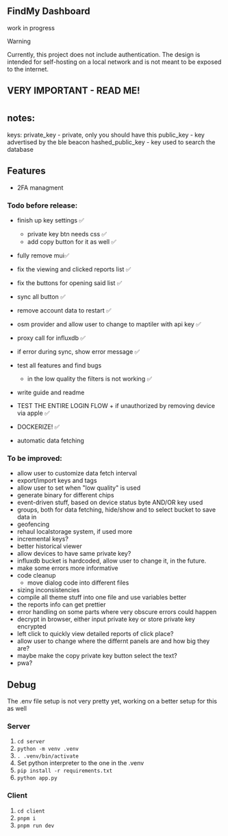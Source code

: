 ## FindMy Dashboard
work in progress


> [!WARNING]  
> Currently, this project does not include authentication. The design is intended for self-hosting on a local network and is not meant to be exposed to the internet.

## VERY IMPORTANT - READ ME!
<b>  </b>
#

## notes:

keys:
private_key - private, only you should have this
public_key - key advertised by the ble beacon
hashed_public_key - key used to search the database


## Features
- 2FA managment

### Todo before release:
- finish up key settings ✅
    - private key btn needs css ✅
    - add copy button for it as well ✅
- fully remove mui✅
- fix the viewing and clicked reports list ✅
- fix the buttons for opening said list ✅
- sync all button ✅
- remove account data to restart ✅
- osm provider and allow user to change to maptiler with api key ✅
- proxy call for influxdb ✅
- if error during sync, show error message ✅


- test all features and find bugs
    - in the low quality the filters is not working ✅
- write guide and readme
- TEST THE ENTIRE LOGIN FLOW + if unauthorized by removing device via apple ✅
- DOCKERIZE! ✅
- automatic data fetching

### To be improved:
- allow user to customize data fetch interval
- export/import keys and tags
- allow user to set when "low quality" is used
- generate binary for different chips
- event-driven stuff, based on device status byte AND/OR key used
- groups, both for data fetching, hide/show and to select bucket to save data in
- geofencing
- rehaul localstorage system, if used more
- incremental keys?
- better historical viewer
- allow devices to have same private key?
- influxdb bucket is hardcoded, allow user to change it, in the future.
- make some errors more informative
- code cleanup
    - move dialog code into different files
- sizing inconsistencies
- compile all theme stuff into one file and use variables better
- the reports info can get prettier
- error handling on some parts where very obscure errors could happen
- decrypt in browser, either input private key or store private key encrypted
- left click to quickly view detailed reports of click place?
- allow user to change where the differnt panels are and how big they are?
- maybe make the copy private key button select the text?
- pwa?

## Debug

The .env file setup is not very pretty yet, working on a better setup for this as well

### Server

1. `cd server`
2. `python -m venv .venv`
3. `. .venv/bin/activate`
4. Set python interpreter to the one in the .venv
5. `pip install -r requirements.txt`
6. `python app.py`

### Client

1. `cd client`
2. `pnpm i`
3. `pnpm run dev`
